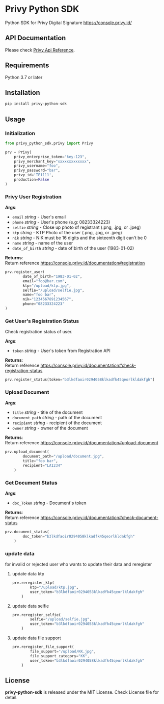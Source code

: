 # Privy Python SDK
Python SDK for Privy Digital Signature https://console.privy.id/


## API Documentation
Please check [Privy Api Reference](https://console.privy.id/documentation).

## Requirements
Python 3.7 or later

## Installation
```python
pip install privy-python-sdk
```
## Usage

### Initialization

```python
from privy_python_sdk.privy import Privy

prv = Privy(
    privy_enterprise_token="key-123",
    privy_merchant_key="xxxxxxxxxxxxx",
    privy_username="foo",
    privy_password="bar",
    privy_id='TE1111',
    production=False
)
```
### Privy User Registration
**Args**:
- `email` *string* - User's email
- `phone` *string* - User's phone (e.g: 08233324223)
- `selfie` *string* - Close up photo of registrant (.png, .jpg, or .jpeg)
- `ktp` *string* - KTP Photo of the user (.png, .jpg, or .jpeg)
- `nik` *string* - NIK must be 16 digits and the sixteenth digit can't be 0
- `name` *string* - name of the user
- `date_of_birth` *string* - date of birth of the user (1983-01-02)

**Returns**: <br />
    Return reference https://console.privy.id/documentation#registration

```python
prv.register_user(
        date_of_birth="1983-01-02",
        email="foo@bar.com",
        ktp="/upload/ktp.jpg",
        selfie="/upload/selfie.jpg",
        name="foo bar",
        nik="1234567891234567",
        phone="08233324223"
)
```

### Get User's Registration Status
Check registration status of user.

**Args**:
- `token` *string* - User's token from Registration API

**Returns**: <br />
    Return reference https://console.privy.id/documentation#check-registration-status

```python
prv.register_status(token="b3lkdfaoir0294058klkadfk45qeorlkldakfgh")
```

### Upload Document
**Args**:
- `title` *string* - title of the document
- `document_path` *string* - path of the document
- `recipient` *string* - recipient of the document
- `owner` *string* - owner of the document

**Returns**: <br />
Return reference https://console.privy.id/documentation#upload-document

```python
prv.upload_document(
        document_path="/upload/document.jpg",
        title="foo bar",
        recipient="LA1234"
    )
```

### Get Document Status
**Args**:
- `doc_Token` *string* - Document's token

**Returns**: <br />
Return reference https://console.privy.id/documentation#check-document-status
```python
prv.document_status(
        doc_token="b3lkdfaoir0294058klkadfk45qeorlkldakfgh"
    )
```

### update data
for invalid or rejected user who wants to update their data and reregister

1. update data ktp
    ```python
    prv.reregister_ktp(
            ktp="/upload/ktp.jpg",
            user_token="b3lkdfaoir0294058klkadfk45qeorlkldakfgh"
        )
    ```

2. update data selfie
    ```python
    prv.reregister_selfie(
            selfie="/upload/selfie.jpg",
            user_token="b3lkdfaoir0294058klkadfk45qeorlkldakfgh"
        )
    ```

3. update data file support
    ```python
    prv.reregister_file_support(
            file_support="/upload/KK.jpg",
            file_support_category="KK",
            user_token="b3lkdfaoir0294058klkadfk45qeorlkldakfgh"
        )
    ```
## License

**privy-python-sdk** is released under the MIT License. Check License file for detail.